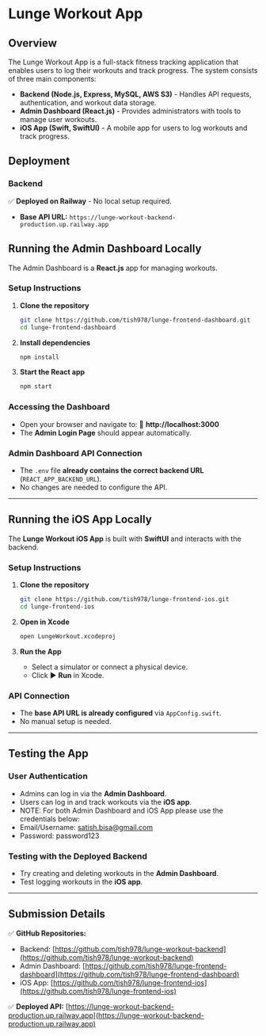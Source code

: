 # Lunge Workout App

## Overview
The Lunge Workout App is a full-stack fitness tracking application that enables users to log their workouts and track progress. The system consists of three main components:

- **Backend (Node.js, Express, MySQL, AWS S3)** - Handles API requests, authentication, and workout data storage.
- **Admin Dashboard (React.js)** - Provides administrators with tools to manage user workouts.
- **iOS App (Swift, SwiftUI)** - A mobile app for users to log workouts and track progress.

## Deployment
### **Backend**
✅ **Deployed on Railway** - No local setup required.

- **Base API URL:** `https://lunge-workout-backend-production.up.railway.app`

## Running the Admin Dashboard Locally
The Admin Dashboard is a **React.js** app for managing workouts.

### **Setup Instructions**
1. **Clone the repository**  
   ```sh
   git clone https://github.com/tish978/lunge-frontend-dashboard.git
   cd lunge-frontend-dashboard
   ```

2. **Install dependencies**  
   ```sh
   npm install
   ```

3. **Start the React app**  
   ```sh
   npm start
   ```

### **Accessing the Dashboard**
- Open your browser and navigate to:
  🔗 **http://localhost:3000**
- The **Admin Login Page** should appear automatically.

### **Admin Dashboard API Connection**
- The `.env` file **already contains the correct backend URL** (`REACT_APP_BACKEND_URL`).
- No changes are needed to configure the API.

---

## Running the iOS App Locally
The **Lunge Workout iOS App** is built with **SwiftUI** and interacts with the backend.

### **Setup Instructions**
1. **Clone the repository**  
   ```sh
   git clone https://github.com/tish978/lunge-frontend-ios.git
   cd lunge-frontend-ios
   ```

2. **Open in Xcode**  
   ```sh
   open LungeWorkout.xcodeproj
   ```

3. **Run the App**  
   - Select a simulator or connect a physical device.
   - Click ▶️ **Run** in Xcode.

### **API Connection**
- The **base API URL is already configured** via `AppConfig.swift`.
- No manual setup is needed.

---

## Testing the App
### **User Authentication**
- Admins can log in via the **Admin Dashboard**.
- Users can log in and track workouts via the **iOS app**.
- NOTE: For both Admin Dashboard and iOS App please use the credentials below:
- Email/Username: satish.bisa@gmail.com
- Password: password123

### **Testing with the Deployed Backend**
- Try creating and deleting workouts in the **Admin Dashboard**.
- Test logging workouts in the **iOS app**.

---

## Submission Details
✅ **GitHub Repositories:**
- Backend: [https://github.com/tish978/lunge-workout-backend](https://github.com/tish978/lunge-workout-backend)
- Admin Dashboard: [https://github.com/tish978/lunge-frontend-dashboard](https://github.com/tish978/lunge-frontend-dashboard)
- iOS App: [https://github.com/tish978/lunge-frontend-ios](https://github.com/tish978/lunge-frontend-ios)

✅ **Deployed API:** [https://lunge-workout-backend-production.up.railway.app](https://lunge-workout-backend-production.up.railway.app)
